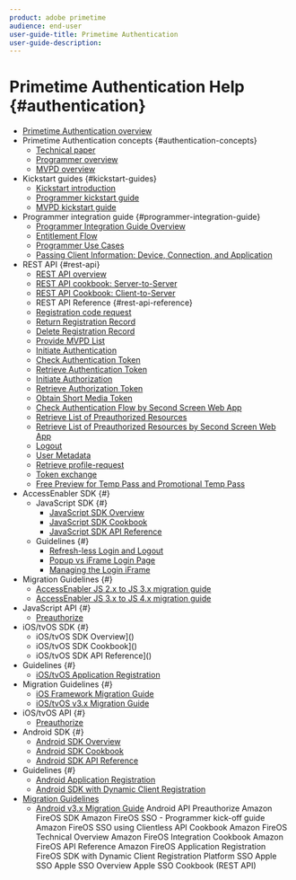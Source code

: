 ```yaml
---
product: adobe primetime
audience: end-user
user-guide-title: Primetime Authentication
user-guide-description: 
---
```


# Primetime Authentication Help {#authentication}

+ [Primetime Authentication overview](home.md)
+ Primetime Authentication concepts {#authentication-concepts}
  + [Technical paper]()
  + [Programmer overview]()
  + [MVPD overview]()
+ Kickstart guides {#kickstart-guides}
  + [Kickstart introduction]()
  + [Programmer kickstart guide]()
  + [MVPD kickstart guide]()
+ Programmer integration guide {#programmer-integration-guide}
  + [Programmer Integration Guide Overview]()
  + [Entitlement Flow]()
  + [Programmer Use Cases]()
  + [Passing Client Information: Device, Connection, and Application]()
+ REST API {#rest-api}
  + [REST API overview]()
  + [REST API cookbook: Server-to-Server]()
  + [REST API Cookbook: Client-to-Server]()
  + REST API Reference {#rest-api-reference}
   + [Registration code request]()
   + [Return Registration Record]()
   + [Delete Registration Record]()
   + [Provide MVPD List]()
   + [Initiate Authentication]()
   + [Check Authentication Token]()
   + [Retrieve Authentication Token]()
   + [Initiate Authorization]()
   + [Retrieve Authorization Token]()
   + [Obtain Short Media Token]()
   + [Check Authentication Flow by Second Screen Web App]()
   + [Retrieve List of Preauthorized Resources]()
   + [Retrieve List of Preauthorized Resources by Second Screen Web App]()
   + [Logout]()
   + [User Metadata]()
   + [Retrieve profile-request]()
   + [Token exchange]()
   + [Free Preview for Temp Pass and Promotional Temp Pass]()
+ AccessEnabler SDK {#}
  + JavaScript SDK {#}
    + [JavaScript SDK Overview]()
    + [JavaScript SDK Cookbook]()
    + [JavaScript SDK API Reference]()
  + Guidelines {#}
    + [Refresh-less Login and Logout]()
    + [Popup vs iFrame Login Page]()
    + [Managing the Login iFrame]()
+ Migration Guidelines {#}
  + [AccessEnabler JS 2.x to JS 3.x migration guide]()
  + [AccessEnabler JS 3.x to JS 4.x migration guide]()
+ JavaScript API {#}
  + [Preauthorize]()
+ iOS/tvOS SDK {#}
  + iOS/tvOS SDK Overview]()
  + iOS/tvOS SDK Cookbook]()
  + iOS/tvOS SDK API Reference]()
+ Guidelines {#}
  + [iOS/tvOS Application Registration]()
+ Migration Guidelines {#}
  + [iOS Framework Migration Guide]()
  + [iOS/tvOS v3.x Migration Guide]()
+ iOS/tvOS API {#}
  + [Preauthorize]()
+ Android SDK {#}
  + [Android SDK Overview]()
  + [Android SDK Cookbook]()
  + [Android SDK API Reference]()
+ Guidelines {#}
  + [Android Application Registration]()
  + [Android SDK with Dynamic Client Registration]()
+ [Migration Guidelines]()
  + [Android v3.x Migration Guide]()
Android API
Preauthorize
Amazon FireOS SDK
Amazon FireOS SSO - Programmer kick-off guide
Amazon FireOS SSO using Clientless API Cookbook
Amazon FireOS Technical Overview
Amazon FireOS Integration Cookbook
Amazon FireOS API Reference
Amazon FireOS Application Registration
FireOS SDK with Dynamic Client Registration
Platform SSO
Apple SSO
Apple SSO Overview
Apple SSO Cookbook (REST API)
